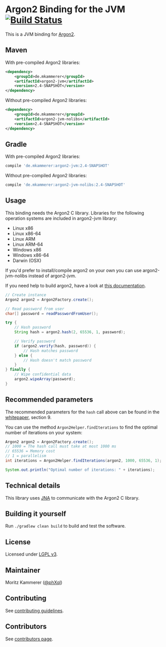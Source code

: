 # Argon2 Binding for the JVM [![Build Status](https://travis-ci.org/phxql/argon2-jvm.svg?branch=master)](https://travis-ci.org/phxql/argon2-jvm)

This is a JVM binding for [Argon2](https://github.com/P-H-C/phc-winner-argon2).

## Maven
With pre-compiled Argon2 libraries:

```xml
<dependency>
    <groupId>de.mkammerer</groupId>
    <artifactId>argon2-jvm</artifactId>
    <version>2.4-SNAPSHOT</version>
</dependency>
```

Without pre-compiled Argon2 libraries:

```xml
<dependency>
    <groupId>de.mkammerer</groupId>
    <artifactId>argon2-jvm-nolibs</artifactId>
    <version>2.4-SNAPSHOT</version>
</dependency>
```

## Gradle
With pre-compiled Argon2 libraries:

```groovy
compile 'de.mkammerer:argon2-jvm:2.4-SNAPSHOT'
```

Without pre-compiled Argon2 libraries:

```groovy
compile 'de.mkammerer:argon2-jvm-nolibs:2.4-SNAPSHOT'
```

## Usage
This binding needs the Argon2 C library. Libraries for the following operation systems are included in argon2-jvm library:
* Linux x86
* Linux x86-64
* Linux ARM
* Linux ARM-64
* Windows x86
* Windows x86-64
* Darwin (OSX)

If you'd prefer to install/compile argon2 on your own you can use argon2-jvm-nolibs instead of argon2-jvm.

If you need help to build argon2, have a look at [this documentation](docs/compile-argon2.md).

```java
// Create instance
Argon2 argon2 = Argon2Factory.create();

// Read password from user
char[] password = readPasswordFromUser();

try {
    // Hash password
    String hash = argon2.hash(2, 65536, 1, password);

    // Verify password
    if (argon2.verify(hash, password)) {
        // Hash matches password
    } else {
        // Hash doesn't match password
    }
} finally {
    // Wipe confidential data
    argon2.wipeArray(password);
}
```

## Recommended parameters

The recommended parameters for the `hash` call above can be found in the [whitepaper](https://github.com/P-H-C/phc-winner-argon2/blob/master/argon2-specs.pdf), section 9.

You can use the method `Argon2Helper.findIterations` to find the optimal number of iterations on your system:

```java
Argon2 argon2 = Argon2Factory.create();
// 1000 = The hash call must take at most 1000 ms
// 65536 = Memory cost
// 1 = parallelism
int iterations = Argon2Helper.findIterations(argon2, 1000, 65536, 1);

System.out.println("Optimal number of iterations: " + iterations);
```

## Technical details
This library uses [JNA](https://github.com/java-native-access/jna) to communicate with the Argon2 C library.

## Building it yourself
Run `./gradlew clean build` to build and test the software.

## License
Licensed under [LGPL v3](https://www.gnu.org/licenses/lgpl.html).

## Maintainer
Moritz Kammerer ([@phXql](https://github.com/phxql))

## Contributing
See [contributing guidelines](CONTRIBUTING.md).

## Contributors
See [contributors page](https://github.com/phxql/argon2-jvm/graphs/contributors).
